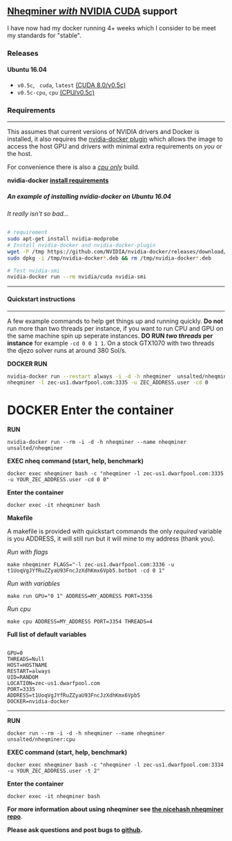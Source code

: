 ## [Nheqminer *with* NVIDIA CUDA](https://github.com/unsalted/docker-nheqminer-cuda) support

I have now had my docker running 4+ weeks which I consider to be meet my standards for "stable".

### Releases

#### Ubuntu 16.04
- `v0.5c`, ` cuda`, `latest` [(CUDA 8.0/v0.5c)](https://github.com/unsalted/docker-nheqminer-cuda/blob/master/Dockerfile)
- `v0.5c-cpu`, `cpu` [(CPU/v0.5c)](https://github.com/unsalted/docker-nheqminer-cuda/blob/cpu/Dockerfile)

### Requirements
---
This assumes that current versions of NVIDIA drivers and Docker is installed, it also requires the [nvidia-docker plugin](https://github.com/NVIDIA/nvidia-docker) which allows the image to access the host GPU and drivers with minimal extra requirements on *you* or  the host.

For convenience there is also a [*cpu only*](https://github.com/unsalted/docker-nheqminer-cuda/blob/cpu/Dockerfile) build.

**nvidia-docker [install requirements](https://github.com/NVIDIA/nvidia-docker/wiki/Installation)**

##### An example of installing nvidia-docker on Ubuntu 16.04
*It really isn't so bad...*
```bash

# requirement
sudo apt-get install nvidia-modprobe
# Install nvidia-docker and nvidia-docker-plugin
wget -P /tmp https://github.com/NVIDIA/nvidia-docker/releases/download/v1.0.0/nvidia-docker_1.0.0-1_amd64.deb
sudo dpkg -i /tmp/nvidia-docker*.deb && rm /tmp/nvidia-docker*.deb

# Test nvidia-smi
nvidia-docker run --rm nvidia/cuda nvidia-smi

```
---

#### Quickstart instructions
---
A few example commands to help get things up and running quickly.
**Do not** run more than two threads per instance, if you want to run CPU and GPU on the same machine spin up seperate instances.
**DO RUN *two threads* per instance** for example `-cd 0 0 1 1`.
On a stock GTX1070 with two threads the djezo solver runs at around 380 Sol/s.

**DOCKER RUN**
```bash 
nvidia-docker run --restart always -i -d -h nheqminer  unsalted/nheqminer \
nheqminer -l zec-us1.dwarfpool.com:3335 -u ZEC_ADDRESS.user -cd 0 
```

**DOCKER Enter the container**
=======
**RUN**

`nvidia-docker run --rm -i -d -h nheqminer --name nheqminer unsalted/nheqminer`

**EXEC nheq command (start, help, benchmark)**

`docker exec nheqminer bash -c "nheqminer -l zec-us1.dwarfpool.com:3335 -u YOUR_ZEC_ADDRESS.user -cd 0 0"`

**Enter the container**

`docker exec -it nheqminer bash`


**Makefile**

A makefile is provided with quickstart commands the only *required* variable is you ADDRESS, it will still run but it will mine to my address (thank you).

*Run with flags*

`make nheqminer FLAGS="-l zec-us1.dwarfpool.com:3336 -u t1UoqVgJYfRuZZyaU93FncJzXdhKmx6Vpb5.botbot -cd 0 1"`

*Run with variables*

`make run GPU="0 1" ADDRESS=MY_ADDRESS PORT=3356`

*Run cpu*

`make cpu ADDRESS=MY_ADDRESS PORT=3354 THREADS=4`


**Full list of default variables**

```

GPU=0
THREADS=Null
HOST=HOSTNAME
RESTART=always
UID=RANDOM
LOCATION=zec-us1.dwarfpool.com
PORT=3335
ADDRESS=t1UoqVgJYfRuZZyaU93FncJzXdhKmx6Vpb5
DOCKER=nvidia-docker

```
---
**RUN**

`docker run --rm -i -d -h nheqminer --name nheqminer unsalted/nheqminer:cpu`

**EXEC command (start, help, benchmark)**

`docker exec nheqminer bash -c "nheqminer -l zec-us1.dwarfpool.com:3334 -u YOUR_ZEC_ADDRESS.user -t 2"`

**Enter the container**

`docker exec -it nheqminer bash`


**For more information about using nheqminer see [the nicehash nheqminer repo](https://github.com/nicehash/nheqminer)**.

**Please ask questions and post bugs to [github](https://github.com/unsalted/docker-nheqminer-cuda).**

